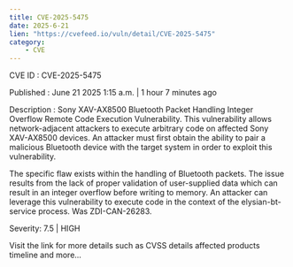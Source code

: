 ```yaml
---
title: CVE-2025-5475
date: 2025-6-21
lien: "https://cvefeed.io/vuln/detail/CVE-2025-5475"
category:
    - CVE
---
```


CVE ID : CVE-2025-5475

Published :  June 21
2025
1:15 a.m. | 1 hour
7 minutes ago

Description : Sony XAV-AX8500 Bluetooth Packet Handling Integer Overflow Remote Code Execution Vulnerability. This vulnerability allows network-adjacent attackers to execute arbitrary code on affected Sony XAV-AX8500 devices. An attacker must first obtain the ability to pair a malicious Bluetooth device with the target system in order to exploit this vulnerability.

The specific flaw exists within the handling of Bluetooth packets. The issue results from the lack of proper validation of user-supplied data
which can result in an integer overflow before writing to memory. An attacker can leverage this vulnerability to execute code in the context of the elysian-bt-service process. Was ZDI-CAN-26283.

Severity: 7.5 | HIGH

Visit the link for more details
such as CVSS details
affected products
timeline
and more...
